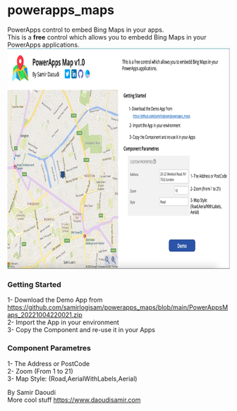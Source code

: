 # powerapps_maps
PowerApps control to embed Bing Maps in your apps.<br/>
This is a <strong>free</strong> control which allows you to embedd Bing Maps in your PowerApps applications.
<img src="https://github.com/samirlogisam/powerapps_maps/blob/main/PowerApps%20Maps-%20Screenshot%201.png?raw=true" style="height:500px"/>
<h3>Getting Started</h3>
1- Download the Demo App from <a href="https://github.com/samirlogisam/powerapps_maps/blob/main/PowerAppsMaps_20221004220021.zip">https://github.com/samirlogisam/powerapps_maps/blob/main/PowerAppsMaps_20221004220021.zip</a><br/>
2- Import the App in your environment<br/>
3- Copy the Component and re-use it in your Apps<br/>

<h3>Component Parametres</h3>
1- The Address or PostCode<br/>
2- Zoom (From 1 to 21)<br/>
3- Map Style: (Road,AerialWithLabels,Aerial)<br/>

By Samir Daoudi<br/>
More cool stuff https://www.daoudisamir.com

